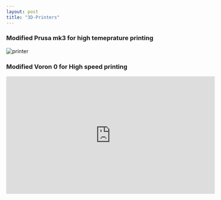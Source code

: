 ```yaml
---
layout: post
title: "3D-Printers"
---
```


### Modified Prusa mk3 for high temeprature printing
![printer](/3dprint.jpg)

### Modified Voron 0 for High speed printing
<iframe width="560" height="315" src="https://www.youtube.com/embed/GlTYX-WMmyk" title="YouTube video player" frameborder="0" allow="accelerometer; autoplay; clipboard-write; encrypted-media; gyroscope; picture-in-picture" allowfullscreen></iframe>
